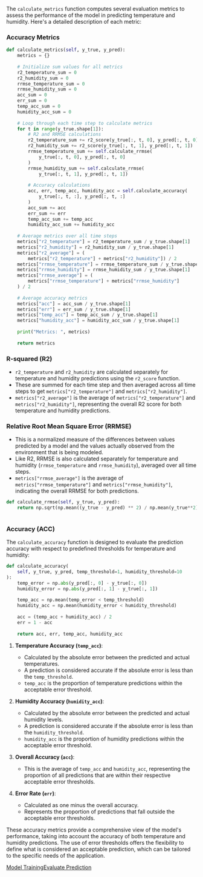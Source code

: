 The `calculate_metrics` function computes several evaluation metrics to assess the performance of the model in predicting temperature and humidity. Here's a detailed description of each metric:

### Accuracy Metrics[](#accuracy-metrics)

```python
def calculate_metrics(self, y_true, y_pred):
    metrics = {}
 
    # Initialize sum values for all metrics
    r2_temperature_sum = 0
    r2_humidity_sum = 0
    rrmse_temperature_sum = 0
    rrmse_humidity_sum = 0
    acc_sum = 0
    err_sum = 0
    temp_acc_sum = 0
    humidity_acc_sum = 0
 
    # Loop through each time step to calculate metrics
    for t in range(y_true.shape[1]):
        # R2 and RRMSE calculations
        r2_temperature_sum += r2_score(y_true[:, t, 0], y_pred[:, t, 0])
        r2_humidity_sum += r2_score(y_true[:, t, 1], y_pred[:, t, 1])
        rrmse_temperature_sum += self.calculate_rrmse(
            y_true[:, t, 0], y_pred[:, t, 0]
        )
        rrmse_humidity_sum += self.calculate_rrmse(
            y_true[:, t, 1], y_pred[:, t, 1])
 
        # Accuracy calculations
        acc, err, temp_acc, humidity_acc = self.calculate_accuracy(
            y_true[:, t, :], y_pred[:, t, :]
        )
        acc_sum += acc
        err_sum += err
        temp_acc_sum += temp_acc
        humidity_acc_sum += humidity_acc
 
    # Average metrics over all time steps
    metrics["r2_temperature"] = r2_temperature_sum / y_true.shape[1]
    metrics["r2_humidity"] = r2_humidity_sum / y_true.shape[1]
    metrics["r2_average"] = (
        metrics["r2_temperature"] + metrics["r2_humidity"]) / 2
    metrics["rrmse_temperature"] = rrmse_temperature_sum / y_true.shape[1]
    metrics["rrmse_humidity"] = rrmse_humidity_sum / y_true.shape[1]
    metrics["rrmse_average"] = (
        metrics["rrmse_temperature"] + metrics["rrmse_humidity"]
    ) / 2
 
    # Average accuracy metrics
    metrics["acc"] = acc_sum / y_true.shape[1]
    metrics["err"] = err_sum / y_true.shape[1]
    metrics["temp_acc"] = temp_acc_sum / y_true.shape[1]
    metrics["humidity_acc"] = humidity_acc_sum / y_true.shape[1]
 
    print("Metrics: ", metrics)
 
    return metrics
```

### R-squared (R2)[](#r-squared-r2)

+   `r2_temperature` and `r2_humidity` are calculated separately for temperature and humidity predictions using the `r2_score` function.
+   These are summed for each time step and then averaged across all time steps to get `metrics["r2_temperature"]` and `metrics["r2_humidity"]`.
+   `metrics["r2_average"]` is the average of `metrics["r2_temperature"]` and `metrics["r2_humidity"]`, representing the overall R2 score for both temperature and humidity predictions.

### Relative Root Mean Square Error (RRMSE)[](#relative-root-mean-square-error-rrmse)

+   This is a normalized measure of the differences between values predicted by a model and the values actually observed from the environment that is being modeled.
+   Like R2, RRMSE is also calculated separately for temperature and humidity (`rrmse_temperature` and `rrmse_humidity`), averaged over all time steps.
+   `metrics["rrmse_average"]` is the average of `metrics["rrmse_temperature"]` and `metrics["rrmse_humidity"]`, indicating the overall RRMSE for both predictions.

```python
def calculate_rrmse(self, y_true, y_pred):
    return np.sqrt(np.mean((y_true - y_pred) ** 2) / np.mean(y_true**2))
 
```

### Accuracy (ACC)[](#accuracy-acc)

The `calculate_accuracy` function is designed to evaluate the prediction accuracy with respect to predefined thresholds for temperature and humidity:

```python
def calculate_accuracy(
    self, y_true, y_pred, temp_threshold=1, humidity_threshold=10
):
    temp_error = np.abs(y_pred[:, 0] - y_true[:, 0])
    humidity_error = np.abs(y_pred[:, 1] - y_true[:, 1])
 
    temp_acc = np.mean(temp_error < temp_threshold)
    humidity_acc = np.mean(humidity_error < humidity_threshold)
 
    acc = (temp_acc + humidity_acc) / 2
    err = 1 - acc
 
    return acc, err, temp_acc, humidity_acc
```

1.  **Temperature Accuracy (`temp_acc`)**:
    
    +   Calculated by the absolute error between the predicted and actual temperatures.
    +   A prediction is considered accurate if the absolute error is less than the `temp_threshold`.
    +   `temp_acc` is the proportion of temperature predictions within the acceptable error threshold.
2.  **Humidity Accuracy (`humidity_acc`)**:
    
    +   Calculated by the absolute error between the predicted and actual humidity levels.
    +   A prediction is considered accurate if the absolute error is less than the `humidity_threshold`.
    +   `humidity_acc` is the proportion of humidity predictions within the acceptable error threshold.
3.  **Overall Accuracy (`acc`)**:
    
    +   This is the average of `temp_acc` and `humidity_acc`, representing the proportion of all predictions that are within their respective acceptable error thresholds.
4.  **Error Rate (`err`)**:
    
    +   Calculated as one minus the overall accuracy.
    +   Represents the proportion of predictions that fall outside the acceptable error thresholds.

These accuracy metrics provide a comprehensive view of the model's performance, taking into account the accuracy of both temperature and humidity predictions. The use of error thresholds offers the flexibility to define what is considered an acceptable prediction, which can be tailored to the specific needs of the application.

[Model Training](https://botanicbyte.com/Indoor_Climate_Forecasting_Model/Model_Training_Process "Model Training")[Evaluate Prediction](https://botanicbyte.com/Indoor_Climate_Forecasting_Model/evaluate_prediction "Evaluate Prediction")